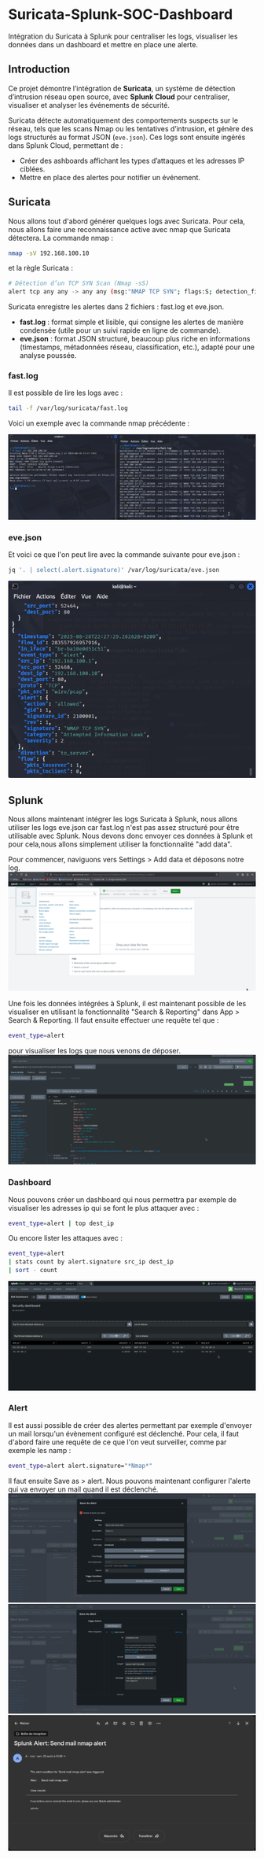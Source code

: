 # Suricata-Splunk-SOC-Dashboard
Intégration du Suricata à Splunk pour centraliser les logs, visualiser les données dans un dashboard et mettre en place une alerte.

## Introduction

Ce projet démontre l’intégration de **Suricata**, un système de détection d’intrusion réseau open source, avec **Splunk Cloud** pour centraliser, visualiser et analyser les événements de sécurité.

Suricata détecte automatiquement des comportements suspects sur le réseau, tels que les scans Nmap ou les tentatives d’intrusion, et génère des logs structurés au format JSON (`eve.json`). Ces logs sont ensuite ingérés dans Splunk Cloud, permettant de :

- Créer des ashboards affichant les types d’attaques et les adresses IP ciblées.
- Mettre en place des alertes pour notifier un événement.

## Suricata
Nous allons tout d'abord générer quelques logs avec Suricata. Pour cela, nous allons faire une reconnaissance active avec nmap que Suricata détectera.
La commande nmap : 
```bash
nmap -sV 192.168.100.10
```
et la règle Suricata :
```bash
# Détection d’un TCP SYN Scan (Nmap -sS)
alert tcp any any -> any any (msg:"NMAP TCP SYN"; flags:S; detection_filter:track by_src, count 20, seconds 10; classtype:attempted-recon; sid:2100001; rev:1;)
```

Suricata enregistre les alertes dans 2 fichiers : fast.log et eve.json.

- **fast.log** : format simple et lisible, qui consigne les alertes de manière condensée (utile pour un suivi rapide en ligne de commande).  
- **eve.json** : format JSON structuré, beaucoup plus riche en informations (timestamps, métadonnées réseau, classification, etc.), adapté pour une analyse poussée.

### fast.log

Il est possible de lire les logs avec :
```bash
tail -f /var/log/suricata/fast.log
```
Voici un exemple avec la commande nmap précédente : 

![](assets/nmap_fastlog.png)

### eve.json
Et voici ce que l'on peut lire avec la commande suivante pour eve.json :

```bash
jq '. | select(.alert.signature)' /var/log/suricata/eve.json
```
![](assets/read_evejson.png)


## Splunk

Nous allons maintenant intégrer les logs Suricata à Splunk, nous allons utiliser les logs eve.json car fast.log n'est pas assez structuré pour être utilisable avec Splunk. Nous devons donc envoyer ces données à Splunk et pour cela,nous allons simplement utiliser la fonctionnalité "add data".

Pour commencer, naviguons vers Settings > Add data et déposons notre log.
![](assets/add_data.png)

Une fois les données intégrées à Splunk, il est maintenant possible de les visualiser en utilisant la fonctionnalité "Search & Reporting" dans App > Search & Reporting. Il faut ensuite effectuer une requête tel que : 
```bash
event_type=alert
```
pour visualiser les logs que nous venons de déposer.
![](assets/search_log.png)

### Dashboard
Nous pouvons créer un dashboard qui nous permettra par exemple de visualiser les adresses ip qui se font le plus attaquer avec : 
```bash
event_type=alert | top dest_ip
```
Ou encore lister les attaques avec :

```bash
event_type=alert
| stats count by alert.signature src_ip dest_ip
| sort - count
```
![](assets/dashboard.png)

### Alert
Il est aussi possible de créer des alertes permettant par exemple d'envoyer un mail lorsqu'un évènement configuré est déclenché. Pour cela, il faut d'abord faire une requête de ce que l'on veut surveiller, comme par exemple les namp : 
```bash
event_type=alert alert.signature="*Nmap*"
```
Il faut ensuite Save as > alert. Nous pouvons maintenant configurer l'alerte qui va envoyer un mail quand il est déclenché.
![](assets/alert_creation1.png)
![](assets/alert_creation2.png)
![](assets/mail.png)





